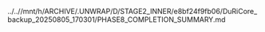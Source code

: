 ../..//mnt/h/ARCHIVE/.UNWRAP/D/STAGE2_INNER/e8bf24f9fb06/DuRiCore_backup_20250805_170301/PHASE8_COMPLETION_SUMMARY.md